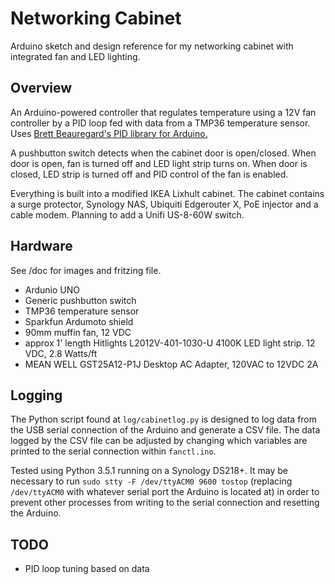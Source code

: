 # Networking Cabinet

Arduino sketch and design reference for my networking cabinet with integrated fan and LED lighting.

## Overview

An Arduino-powered controller that regulates temperature using a 12V fan controller by a PID loop fed with data from a TMP36 temperature sensor. Uses [Brett Beauregard's PID library for Arduino.](https://github.com/br3ttb/Arduino-PID-Library/)

A pushbutton switch detects when the cabinet door is open/closed. When door is open, fan is turned off and LED light strip turns on. When door is closed, LED strip is turned off and PID control of the fan is enabled.

Everything is built into a modified IKEA Lixhult cabinet. The cabinet contains a surge protector, Synology NAS, Ubiquiti Edgerouter X, PoE injector and a cable modem. Planning to add a Unifi US-8-60W switch.


## Hardware
See /doc for images and fritzing file.

- Ardunio UNO
- Generic pushbutton switch
- TMP36 temperature sensor
- Sparkfun Ardumoto shield
- 90mm muffin fan, 12 VDC
- approx 1' length Hitlights L2012V-401-1030-U 4100K LED light strip. 12 VDC, 2.8 Watts/ft
- MEAN WELL GST25A12-P1J Desktop AC Adapter, 120VAC to 12VDC 2A

## Logging
The Python script found at `log/cabinetlog.py` is designed to log data from the USB serial connection of the Arduino and generate a CSV file. The data logged by the CSV file can be adjusted by changing which variables are printed to the serial connection within `fanctl.ino`.

Tested using Python 3.5.1 running on a Synology DS218+. It may be necessary to run `sudo stty -F /dev/ttyACM0 9600 tostop` (replacing `/dev/ttyACM0` with whatever serial port the Arduino is located  at) in order to prevent other processes from writing to the serial connection and resetting the Arduino.

## TODO
- PID loop tuning based on data
